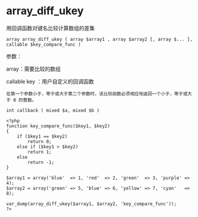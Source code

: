 # array\_diff\_ukey

用回调函数对键名比较计算数组的差集

```
array array_diff_ukey ( array $array1 , array $array2 [, array $... ], callable $key_compare_func )
```

参数：

array：需要比较的数组

callable key ：用户自定义的回调函数

```
在第一个参数小于，等于或大于第二个参数时，该比较函数必须相应地返回一个小于，等于或大于 0 的整数。

int callback ( mixed $a, mixed $b )
```

```
<?php
function key_compare_func($key1, $key2)
{
    if ($key1 == $key2)
        return 0;
    else if ($key1 > $key2)
        return 1;
    else
        return -1;
}

$array1 = array('blue'  => 1, 'red'  => 2, 'green'  => 3, 'purple' => 4);
$array2 = array('green' => 5, 'blue' => 6, 'yellow' => 7, 'cyan'   => 8);

var_dump(array_diff_ukey($array1, $array2, 'key_compare_func'));
?>
```



